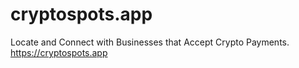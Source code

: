 # cryptospots.app
Locate and Connect with Businesses that Accept Crypto Payments.
https://cryptospots.app  

